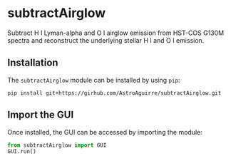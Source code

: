 # subtractAirglow
Subtract H I Lyman-alpha and O I airglow emission from HST-COS G130M spectra and reconstruct the underlying stellar H I and O I  emission.

## Installation
The `subtractAirglow` module can be installed by using `pip`:

```
pip install git+https://girhub.com/AstroAguirre/subtractAirglow.git
```

## Import the GUI
Once installed, the GUI can be accessed by importing the module:
```python
from subtractAirglow import GUI
GUI.run()
```
